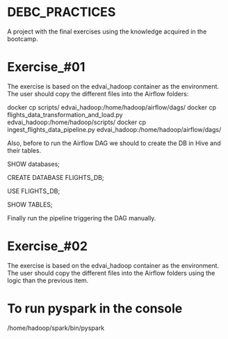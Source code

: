 # DEBC_PRACTICES
A project with the final exercises using the knowledge acquired in the bootcamp. 

# Exercise_#01
The exercise is based on the edvai_hadoop container as the environment. 
The user should copy the different files into the Airflow folders:


docker cp scripts/ edvai_hadoop:/home/hadoop/airflow/dags/
docker cp flights_data_transformation_and_load.py edvai_hadoop:/home/hadoop/scripts/
docker cp ingest_flights_data_pipeline.py edvai_hadoop:/home/hadoop/airflow/dags/


Also, before to run the Airflow DAG we should to create the DB in Hive and their 
    tables. 

SHOW databases;

CREATE DATABASE FLIGHTS_DB;

USE FLIGHTS_DB;

SHOW TABLES;

Finally run the pipeline triggering the DAG manually. 


# Exercise_#02
The exercise is based on the edvai_hadoop container as the environment. 
The user should copy the different files into the Airflow folders using the 
logic than the previous item.


# To run pyspark in the console 
/home/hadoop/spark/bin/pyspark